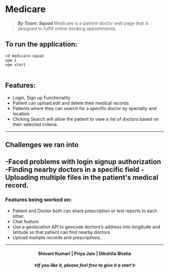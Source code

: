 # Medicare
>***By Team: Squad***
Medicare is a patient-doctor web page that is designed to fulfill online booking appointments.

## To run the application:

`cd medicare-squad` <br />
`npm i` <br />
`npm start`<br /><br />

## Features:
- Login, Sign up Functionality<br />
- Patient can upload,edit and delete their medical records <br />
- Patients where they can search for a specific doctor by specialty
  and location. <br />
- Clicking Search will allow the patient to view a list of doctors
  based on their selected criteria.  <br />
---
## Challenges we ran into
-Faced problems with login signup authorization
-Finding nearby doctors in a specific field
-Uploading multiple files in the patient's medical record.
---
### Features being worked on:
- Patient and Doctor both can share prescription or test reports to
  each other.
- Chat feature <br/>
- Use a geolocation API to geocode doctors’s address into longitude and latitude so that patient can find nearby doctors<br />
- Upload multiple records and prescriptions.<br/>
---
<h4 align="center">Shivani Kumari | Priya Jain | Dikshita Bhatia
<h5 align="center">✨If you like it, please feel free to give it a star!✨</h5>
